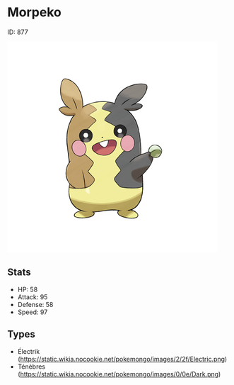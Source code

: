 # Morpeko


ID: 877

![](https://raw.githubusercontent.com/PokeAPI/sprites/master/sprites/pokemon/other/official-artwork/877.png "Morpeko")

## Stats


 - HP: 58
 - Attack: 95
 - Defense: 58
 - Speed: 97

## Types


 - Électrik (https://static.wikia.nocookie.net/pokemongo/images/2/2f/Electric.png)
 - Ténèbres (https://static.wikia.nocookie.net/pokemongo/images/0/0e/Dark.png)
